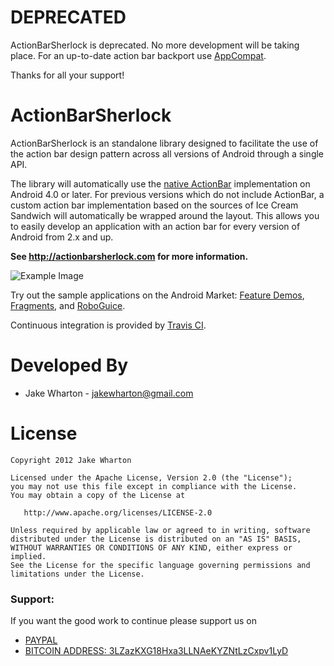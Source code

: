# DEPRECATED

ActionBarSherlock is deprecated. No more development will be taking place. For an up-to-date action bar backport
use [AppCompat](http://android-developers.blogspot.com/2014/10/appcompat-v21-material-design-for-pre.html).

Thanks for all your support!


ActionBarSherlock
=================

ActionBarSherlock is an standalone library designed to facilitate the use of
the action bar design pattern across all versions of Android through a single
API.

The library will automatically use the [native ActionBar][2] implementation on
Android 4.0 or later. For previous versions which do not include ActionBar, a
custom action bar implementation based on the sources of Ice Cream Sandwich
will automatically be wrapped around the layout. This allows you to easily
develop an application with an action bar for every version of Android from 2.x
and up.

**See http://actionbarsherlock.com for more information.**

![Example Image][3]

Try out the sample applications on the Android Market: [Feature Demos][4],
[Fragments][5], and [RoboGuice][6].

Continuous integration is provided by [Travis CI][7].



Developed By
============

* Jake Wharton - <jakewharton@gmail.com>



License
=======

    Copyright 2012 Jake Wharton

    Licensed under the Apache License, Version 2.0 (the "License");
    you may not use this file except in compliance with the License.
    You may obtain a copy of the License at

       http://www.apache.org/licenses/LICENSE-2.0

    Unless required by applicable law or agreed to in writing, software
    distributed under the License is distributed on an "AS IS" BASIS,
    WITHOUT WARRANTIES OR CONDITIONS OF ANY KIND, either express or implied.
    See the License for the specific language governing permissions and
    limitations under the License.





 [1]: http://android-developers.blogspot.com/2011/03/fragments-for-all.html
 [2]: http://developer.android.com/guide/topics/ui/actionbar.html
 [3]: http://actionbarsherlock.com/static/feature.png
 [4]: https://play.google.com/store/apps/details?id=com.actionbarsherlock.sample.demos
 [5]: https://play.google.com/store/apps/details?id=com.actionbarsherlock.sample.fragments
 [6]: https://play.google.com/store/apps/details?id=com.actionbarsherlock.sample.roboguice
 [7]: https://travis-ci.org/JakeWharton/ActionBarSherlock

### Support:

If you want the good work to continue please support us on

* [PAYPAL](https://www.paypal.me/ishandutta2007)
* [BITCOIN ADDRESS: 3LZazKXG18Hxa3LLNAeKYZNtLzCxpv1LyD](https://www.coinbase.com/join/5a8e4a045b02c403bc3a9c0c)

